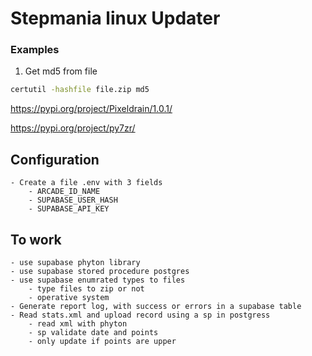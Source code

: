 # Stepmania linux Updater

### Examples

1. Get md5 from file
```bat
certutil -hashfile file.zip md5
```

https://pypi.org/project/Pixeldrain/1.0.1/

https://pypi.org/project/py7zr/

## Configuration

    - Create a file .env with 3 fields
        - ARCADE_ID_NAME
        - SUPABASE_USER_HASH
        - SUPABASE_API_KEY

## To work

    - use supabase phyton library
    - use supabase stored procedure postgres
    - use supabase enumrated types to files
        - type files to zip or not
        - operative system
    - Generate report log, with success or errors in a supabase table
    - Read stats.xml and upload record using a sp in postgress
        - read xml with phyton
        - sp validate date and points
        - only update if points are upper
